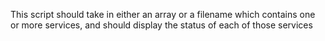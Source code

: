 This script should take in either an array or a filename which contains one or more services, and should display the status of each of those services 
